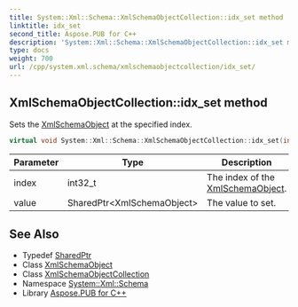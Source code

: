 ```yaml
---
title: System::Xml::Schema::XmlSchemaObjectCollection::idx_set method
linktitle: idx_set
second_title: Aspose.PUB for C++
description: 'System::Xml::Schema::XmlSchemaObjectCollection::idx_set method. Sets the XmlSchemaObject at the specified index in C++.'
type: docs
weight: 700
url: /cpp/system.xml.schema/xmlschemaobjectcollection/idx_set/
---
```

## XmlSchemaObjectCollection::idx_set method


Sets the [XmlSchemaObject](../../xmlschemaobject/) at the specified index.

```cpp
virtual void System::Xml::Schema::XmlSchemaObjectCollection::idx_set(int32_t index, SharedPtr<XmlSchemaObject> value)
```


| Parameter | Type | Description |
| --- | --- | --- |
| index | int32_t | The index of the [XmlSchemaObject](../../xmlschemaobject/). |
| value | SharedPtr\<XmlSchemaObject\> | The value to set. |

## See Also

* Typedef [SharedPtr](../../../system/sharedptr/)
* Class [XmlSchemaObject](../../xmlschemaobject/)
* Class [XmlSchemaObjectCollection](../)
* Namespace [System::Xml::Schema](../../)
* Library [Aspose.PUB for C++](../../../)
